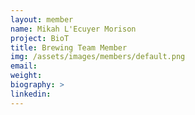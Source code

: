 ```yaml
---
layout: member
name: Mikah L'Ecuyer Morison 
project: BioT
title: Brewing Team Member
img: /assets/images/members/default.png
email:
weight: 
biography: >
linkedin:
---
```

